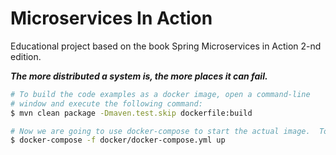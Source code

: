 # Microservices In Action

Educational project based on the book Spring Microservices in Action
2-nd edition. 

***The more distributed a system is, the more places it can fail.***

```bash
# To build the code examples as a docker image, open a command-line 
# window and execute the following command:
$ mvn clean package -Dmaven.test.skip dockerfile:build

# Now we are going to use docker-compose to start the actual image.  To start the docker image, stay in the root directory containing source code and  Run the following command: 
$ docker-compose -f docker/docker-compose.yml up
```